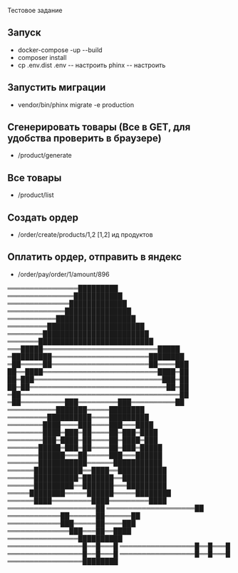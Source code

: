 Тестовое задание

## Запуск
- docker-compose -up --build
- composer install
- cp .env.dist .env -- настроить
phinx -- настроить
## Запустить миграции
- vendor/bin/phinx migrate -e production  
## Сгенерировать товары (Все в GET, для удобства проверить в браузере)
- /product/generate
## Все товары
- /product/list
## Создать ордер
- /order/create/products/1,2 [1,2] ид продуктов
## Оплатить ордер, отправить в яндекс
- /order/pay/order/1/amount/896

════════════════█████████ 
═══════════════███████████ 
══════════════█████████████ 
═════════════███████████████ 
═══════════██████████████████ 
═════════██████████████████████ 
════════████████████████████████ 
═══════██████████████████████████ 
═══█████══════════════════════════█████ 
═█████████══════════════════════████████ 
═██═════██══════════════════════██════███ 
██══████══════════════════════════████═██ 
██═███═════════════════════════════███═██ 
██═██═══════════════════════════════██═██ 
═██════════════════════════════════════██ 
═██══════════███═════════███══════════██ 
═══════════███████═════████████ 
═════════██████████════█████████ 
════════████════███════███═══████ 
════════████═███═██════██═███═████ 
════════███═████═██════██═████═███ 
═══════█████═███═██════██═███═█████ 
═══════██████═══██═════███═══██████ 
═══════███████████══════███████████ 
══════███████████══████══███████████ 
══════██████████═███████══██████████ 
══════█████████══███████═══█████████ 
═════████████═════██████═════████████ 
══════████═════════████═════════████ 
════════════════════██ 
════════════════════██ 
════════════██══════██══════██ 
════════════███═════██════███ 
══════════════███═══██══████ 
════════════════██████████ 
═════════════════█══█═══█ 
═════════════════█══█═══█ 
═════════════════█══█═══█ 
═════════════════█══█═══█ 
═════════════════████████